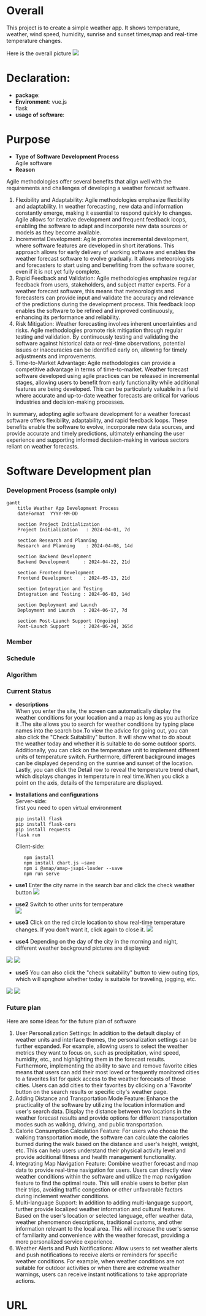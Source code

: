 # Overall
This project is to create a simple weather app. It shows temperature, weather, wind speed, humidity, sunrise and sunset times,map and real-time temperature changes.

Here is the overall picture
<img src="./weather-client-copy/src/assets/readmepicture/1.jpeg">  



# Declaration:
 + **package**:
 + **Environment**:
   vue.js  
   flask  
 + **usage of software**:
    

# Purpose
+ **Type of Software Development Process**  
      Agile software 
+ **Reason**

 Agile methodologies offer several benefits that align well with the requirements and challenges of developing a weather forecast software.
1. Flexibility and Adaptability: Agile methodologies emphasize flexibility and adaptability. In weather forecasting, new data and information constantly emerge, making it essential to respond quickly to changes. Agile allows for iterative development and frequent feedback loops, enabling the software to adapt and incorporate new data sources or models as they become available.
2. Incremental Development: Agile promotes incremental development, where software features are developed in short iterations. This approach allows for early delivery of working software and enables the weather forecast software to evolve gradually. It allows meteorologists and forecasters to start using and benefiting from the software sooner, even if it is not yet fully complete.
3. Rapid Feedback and Validation: Agile methodologies emphasize regular feedback from users, stakeholders, and subject matter experts. For a weather forecast software, this means that meteorologists and forecasters can provide input and validate the accuracy and relevance of the predictions during the development process. This feedback loop enables the software to be refined and improved continuously, enhancing its performance and reliability.
4. Risk Mitigation: Weather forecasting involves inherent uncertainties and risks. Agile methodologies promote risk mitigation through regular testing and validation. By continuously testing and validating the software against historical data or real-time observations, potential issues or inaccuracies can be identified early on, allowing for timely adjustments and improvements.
5. Time-to-Market Advantage: Agile methodologies can provide a competitive advantage in terms of time-to-market. Weather forecast software developed using agile practices can be released in incremental stages, allowing users to benefit from early functionality while additional features are being developed. This can be particularly valuable in a field where accurate and up-to-date weather forecasts are critical for various industries and decision-making processes.

 In summary, adopting agile software development for a weather forecast software offers flexibility, adaptability, and rapid feedback loops. These benefits enable the software to evolve, incorporate new data sources, and provide accurate and timely predictions, ultimately enhancing the user experience and supporting informed decision-making in various sectors reliant on weather forecasts.
  
# Software Development plan
 ### Development Process (sample only)

 ```mermaid
 gantt
     title Weather App Development Process
     dateFormat  YYYY-MM-DD

     section Project Initialization
     Project Initialization   : 2024-04-01, 7d

     section Research and Planning
     Research and Planning    : 2024-04-08, 14d

     section Backend Development
     Backend Development     : 2024-04-22, 21d

     section Frontend Development
     Frontend Development    : 2024-05-13, 21d

     section Integration and Testing
     Integration and Testing : 2024-06-03, 14d

     section Deployment and Launch
     Deployment and Launch   : 2024-06-17, 7d

     section Post-Launch Support (Ongoing)
     Post-Launch Support     : 2024-06-24, 365d
```
 ### Member 
 ### Schedule
 ### Algorithm
 ### Current Status   

 + **descriptions**  
 When you enter the site, the screen can automatically display the weather conditions for your location and a map as long as you authorize it .The site allows you to search for weather conditions by typing place names into the search box.To view the advice for going out, you can also click the "Check Suitability" button. It will show what to do about the weather today and whether it is suitable to do some outdoor sports. Additionally, you can click on the temperature unit to implement different units of temperature switch. Furthermore, different background images can be displayed depending on the sunrise and sunset of the location. Lastly, you can click the Detail row to reveal the temperature trend chart, which displays changes in temperature in real time.When you click a point on the axis, details of the temperature are displayed.

+ **Installations and configurations**  
  Server-side:  
     first you need to open virtual environment  
          
      pip install flask  
      pip install flask-cors        
      pip install requests  
      flask run  
    
  Client-side: 
  ```
     npm install  
     npm install chart.js –save  
     npm i @amap/amap-jsapi-loader --save    
     npm run serve
   ```  

 
+ **use1**
  Enter the city name in the search bar and click the check weather button  <img src="./weather-client-copy/src/assets/readmepicture/2.jpg">  
  
+ **use2**
  Switch to other units for temperature  
  <img src="./weather-client-copy/src/assets/readmepicture/3.jpg">    
  
+ **use3**
  Click on the red circle location to show real-time temperature changes.
    If you don't want it, click again to close it.
    <img src="./weather-client-copy/src/assets/readmepicture/4.jpg">
  
+ **use4**
Depending on the day of the city in the morning and night, different weather background pictures are displayed:
<img src="./weather-client-copy/src/assets/readmepicture/5.png">
<img src="./weather-client-copy/src/assets/readmepicture/6.jpg"> 

+ **use5**
You can also click the "check suitability" button to view outing tips, which will spnghow whether today is suitable for traveling, jogging, etc.
<img src="./weather-client-copy/src/assets/readmepicture/7.png">
<img src="./weather-client-copy/src/assets/readmepicture/8.png"> 

### Future plan
 Here are some ideas for the future plan of software 
1. User Personalization Settings: In addition to the default display of weather units and interface themes, the personalization settings can be further expanded. For example, allowing users to select the weather metrics they want to focus on, such as precipitation, wind speed, humidity, etc., and highlighting them in the forecast results. Furthermore, implementing the ability to save and remove favorite cities means that users can add their most loved or frequently monitored cities to a favorites list for quick access to the weather forecasts of those cities. Users can add cities to their favorites by clicking on a 'Favorite' button on the search results or specific city's weather page.
2. Adding Distance and Transportation Mode Feature: Enhance the practicality of the software by utilizing the location information and user's search data. Display the distance between two locations in the weather forecast results and provide options for different transportation modes such as walking, driving, and public transportation.
3. Calorie Consumption Calculation Feature: For users who choose the walking transportation mode, the software can calculate the calories burned during the walk based on the distance and user's height, weight, etc. This can help users understand their physical activity level and provide additional fitness and health management functionality.
4. Integrating Map Navigation Feature: Combine weather forecast and map data to provide real-time navigation for users. Users can directly view weather conditions within the software and utilize the map navigation feature to find the optimal route. This will enable users to better plan their trips, avoiding traffic congestion or other unfavorable factors during inclement weather conditions.
5. Multi-language Support: In addition to adding multi-language support, further provide localized weather information and cultural features. Based on the user's location or selected language, offer weather data, weather phenomenon descriptions, traditional customs, and other information relevant to the local area. This will increase the user's sense of familiarity and convenience with the weather forecast, providing a more personalized service experience.
6. Weather Alerts and Push Notifications: Allow users to set weather alerts and push notifications to receive alerts or reminders for specific weather conditions. For example, when weather conditions are not suitable for outdoor activities or when there are extreme weather warnings, users can receive instant notifications to take appropriate actions.

# URL



  
